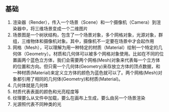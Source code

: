 ## 基础
1. 渲染器（Render），传入一个场景（Scene）和一个摄像机（Camera）到渲染器中，将三维场景变成一个二维图片
2. 场景图是一个树状结构，包含了一个场景对象，多个网格对象，光源对象，群组，三维物体和摄像机对象。其中，摄像机不一定要在场景中才会起作用
3. 网格（Mesh），可以理解为用一种特定的材质（Material）绘制一个特定的几何体（Geometry）。材质和几何体可以被多个网格对象使用。比如在不同的位置画两个蓝色立方体，我们会需要两个网格(Mesh)对象来代表每一个立方体的位置和方向。但只需一个几何体(Geometry)来存放立方体的顶点数据，和一种材质(Material)来定义立方体的颜色为蓝色就可以了。两个网格(Mesh)对象都引用了相同的几何体(Geometry)和材质(Material)。
4. 几何体就是几何体
5. 材质代表表面的颜色和光亮程度等
6. 纹理要么从文件中加载，要么在画布上生成，要么由另一个场景渲染
7. 光源照代表不同种类的光